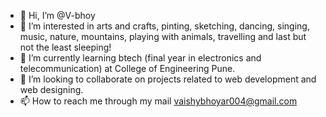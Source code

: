 - 👋 Hi, I’m @V-bhoy
- 👀 I’m interested in arts and crafts, pinting, sketching, dancing, singing, music, nature, mountains, playing with animals, travelling and last but not the least sleeping!
- 🌱 I’m currently learning btech (final year in electronics and telecommunication) at College of Engineering Pune.
- 💞️ I’m looking to collaborate on projects related to web development and web designing.
- 📫 How to reach me through my mail vaishybhoyar004@gmail.com

<!---
V-bhoy/V-bhoy is a ✨ special ✨ repository because its `README.md` (this file) appears on your GitHub profile.
You can click the Preview link to take a look at your changes.
--->
